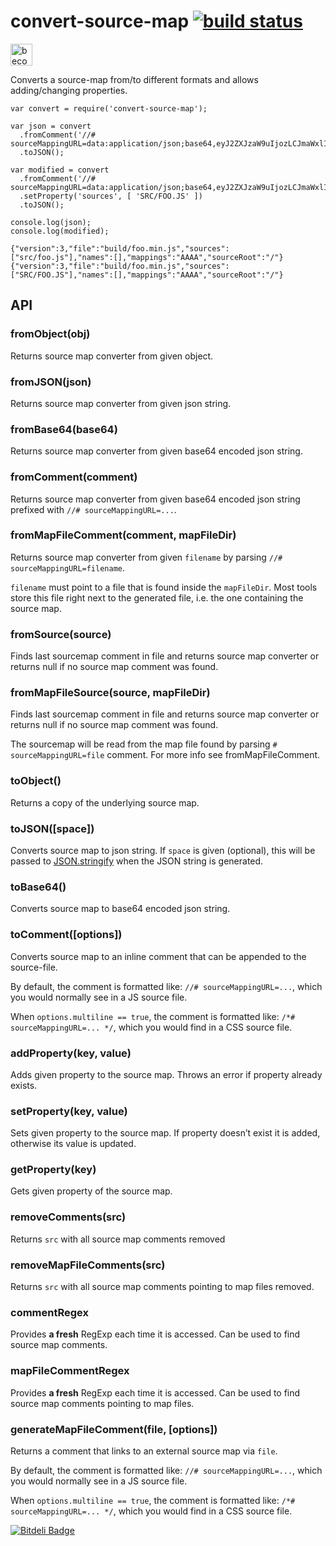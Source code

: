 convert-source-map [![build status](https://secure.travis-ci.org/thlorenz/convert-source-map.svg?branch=master)](http://travis-ci.org/thlorenz/convert-source-map)
==================================================================================================================================================================

[<img src="https://c5.patreon.com/external/logo/become_a_patron_button.png" alt="become a patron" height="35" />](https://www.patreon.com/bePatron?u=8663953)

Converts a source-map from/to different formats and allows adding/changing properties.

    var convert = require('convert-source-map');

    var json = convert
      .fromComment('//# sourceMappingURL=data:application/json;base64,eyJ2ZXJzaW9uIjozLCJmaWxlIjoiYnVpbGQvZm9vLm1pbi5qcyIsInNvdXJjZXMiOlsic3JjL2Zvby5qcyJdLCJuYW1lcyI6W10sIm1hcHBpbmdzIjoiQUFBQSIsInNvdXJjZVJvb3QiOiIvIn0=')
      .toJSON();

    var modified = convert
      .fromComment('//# sourceMappingURL=data:application/json;base64,eyJ2ZXJzaW9uIjozLCJmaWxlIjoiYnVpbGQvZm9vLm1pbi5qcyIsInNvdXJjZXMiOlsic3JjL2Zvby5qcyJdLCJuYW1lcyI6W10sIm1hcHBpbmdzIjoiQUFBQSIsInNvdXJjZVJvb3QiOiIvIn0=')
      .setProperty('sources', [ 'SRC/FOO.JS' ])
      .toJSON();

    console.log(json);
    console.log(modified);

    {"version":3,"file":"build/foo.min.js","sources":["src/foo.js"],"names":[],"mappings":"AAAA","sourceRoot":"/"}
    {"version":3,"file":"build/foo.min.js","sources":["SRC/FOO.JS"],"names":[],"mappings":"AAAA","sourceRoot":"/"}

API
---

### fromObject(obj)

Returns source map converter from given object.

### fromJSON(json)

Returns source map converter from given json string.

### fromBase64(base64)

Returns source map converter from given base64 encoded json string.

### fromComment(comment)

Returns source map converter from given base64 encoded json string prefixed with `//# sourceMappingURL=...`.

### fromMapFileComment(comment, mapFileDir)

Returns source map converter from given `filename` by parsing `//# sourceMappingURL=filename`.

`filename` must point to a file that is found inside the `mapFileDir`. Most tools store this file right next to the generated file, i.e. the one containing the source map.

### fromSource(source)

Finds last sourcemap comment in file and returns source map converter or returns null if no source map comment was found.

### fromMapFileSource(source, mapFileDir)

Finds last sourcemap comment in file and returns source map converter or returns null if no source map comment was found.

The sourcemap will be read from the map file found by parsing `# sourceMappingURL=file` comment. For more info see fromMapFileComment.

### toObject()

Returns a copy of the underlying source map.

### toJSON(\[space\])

Converts source map to json string. If `space` is given (optional), this will be passed to [JSON.stringify](https://developer.mozilla.org/en-US/docs/JavaScript/Reference/Global_Objects/JSON/stringify) when the JSON string is generated.

### toBase64()

Converts source map to base64 encoded json string.

### toComment(\[options\])

Converts source map to an inline comment that can be appended to the source-file.

By default, the comment is formatted like: `//# sourceMappingURL=...`, which you would normally see in a JS source file.

When `options.multiline == true`, the comment is formatted like: `/*# sourceMappingURL=... */`, which you would find in a CSS source file.

### addProperty(key, value)

Adds given property to the source map. Throws an error if property already exists.

### setProperty(key, value)

Sets given property to the source map. If property doesn’t exist it is added, otherwise its value is updated.

### getProperty(key)

Gets given property of the source map.

### removeComments(src)

Returns `src` with all source map comments removed

### removeMapFileComments(src)

Returns `src` with all source map comments pointing to map files removed.

### commentRegex

Provides **a fresh** RegExp each time it is accessed. Can be used to find source map comments.

### mapFileCommentRegex

Provides **a fresh** RegExp each time it is accessed. Can be used to find source map comments pointing to map files.

### generateMapFileComment(file, \[options\])

Returns a comment that links to an external source map via `file`.

By default, the comment is formatted like: `//# sourceMappingURL=...`, which you would normally see in a JS source file.

When `options.multiline == true`, the comment is formatted like: `/*# sourceMappingURL=... */`, which you would find in a CSS source file.

[![Bitdeli Badge](https://d2weczhvl823v0.cloudfront.net/thlorenz/convert-source-map/trend.png)](https://bitdeli.com/free "Bitdeli Badge")
